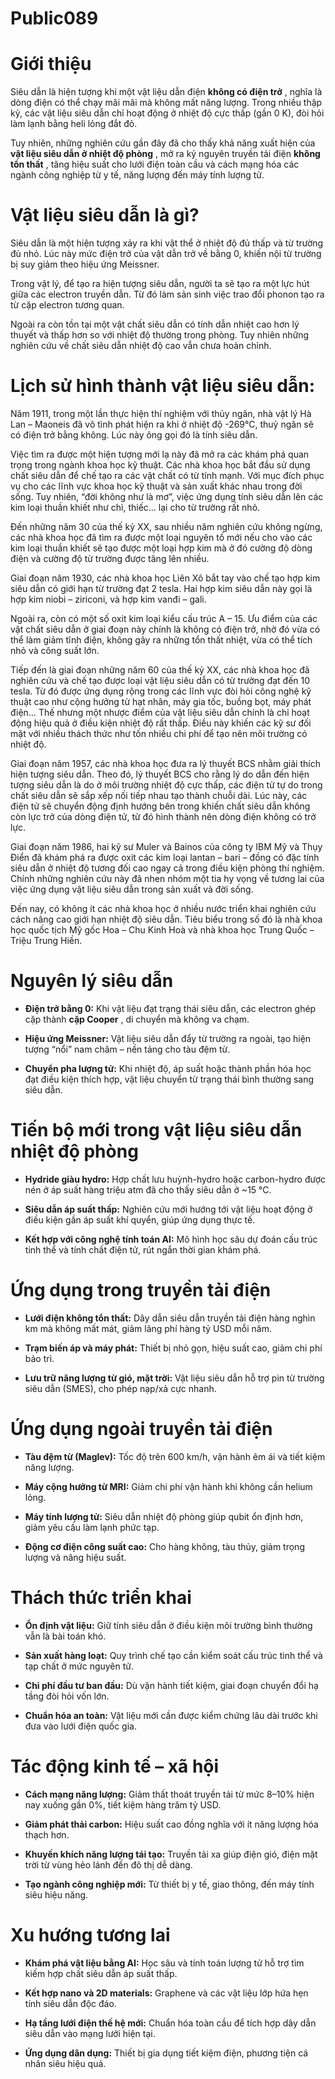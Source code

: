 # Public089

# Giới thiệu

Siêu dẫn là hiện tượng khi một vật liệu dẫn điện **không có điện trở** , nghĩa là dòng điện có thể chạy mãi mãi mà không mất năng lượng. Trong nhiều thập kỷ, các vật liệu siêu dẫn chỉ hoạt động ở nhiệt độ cực thấp (gần 0 K), đòi hỏi làm lạnh bằng heli lỏng đắt đỏ.

Tuy nhiên, những nghiên cứu gần đây đã cho thấy khả năng xuất hiện của **vật liệu siêu dẫn ở nhiệt độ phòng** , mở ra kỷ nguyên truyền tải điện **không tổn thất** , tăng hiệu suất cho lưới điện toàn cầu và cách mạng hóa các ngành công nghiệp từ y tế, năng lượng đến máy tính lượng tử.

# Vật liệu siêu dẫn là gì?

Siêu dẫn là một hiện tượng xảy ra khi vật thể ở nhiệt độ đủ thấp và từ trường đủ nhỏ. Lúc này mức điện trở của vật dẫn trở về bằng 0, khiến nội từ trường bị suy giảm theo hiệu ứng Meissner. 

Trong vật lý, để tạo ra hiện tượng siêu dẫn, người ta sẽ tạo ra một lực hút giữa các electron truyền dẫn. Từ đó làm sản sinh việc trao đổi phonon tạo ra từ cặp electron tương quan. 

Ngoài ra còn tồn tại một vật chất siêu dẫn có tính dẫn nhiệt cao hơn lý thuyết và thấp hơn so với nhiệt độ thường trong phòng. Tuy nhiên những nghiên cứu về chất siêu dẫn nhiệt độ cao vẫn chưa hoàn chỉnh.

# Lịch sử hình thành vật liệu siêu dẫn:

Năm 1911, trong một lần thực hiện thí nghiệm với thủy ngân, nhà vật lý Hà Lan – Maoneis đã vô tình phát hiện ra khi ở nhiệt độ -269°C, thuỷ ngân sẽ có điện trở bằng không. Lúc này ông gọi đó là tính siêu dẫn. 

Việc tìm ra được một hiện tượng mới lạ này đã mở ra các khám phá quan trọng trong ngành khoa học kỹ thuật. Các nhà khoa học bắt đầu sử dụng chất siêu dẫn để chế tạo ra các vật chất có từ tính mạnh. Với mục đích phục vụ cho các lĩnh vực khoa học kỹ thuật và sản xuất khác nhau trong đời sống. Tuy nhiên, “đời không như là mơ”, việc ứng dụng tính siêu dẫn lên các kim loại thuần khiết như chì, thiếc… lại cho từ trường rất nhỏ.

Đến những năm 30 của thế kỷ XX, sau nhiều năm nghiên cứu không ngừng, các nhà khoa học đã tìm ra được một loại nguyên tố mới nếu cho vào các kim loại thuần khiết sẽ tạo được một loại hợp kim mà ở đó cường độ dòng điện và cường độ từ trường được tăng lên nhiều.

Giai đoạn năm 1930, các nhà khoa học Liên Xô bắt tay vào chế tạo hợp kim siêu dẫn có giới hạn từ trường đạt 2 tesla. Hai hợp kim siêu dẫn này gọi là hợp kim niobi – ziriconi, và hợp kim vanđi – gali.

Ngoài ra, còn có một số oxit kim loại kiểu cấu trúc A – 15. Ưu điểm của các vật chất siêu dẫn ở giai đoạn này chính là không có điện trở, nhờ đó vừa có thể làm giảm tĩnh điện, không gây ra những tổn thất nhiệt, vừa có thể tích nhỏ và công suất lớn.

Tiếp đến là giai đoạn những năm 60 của thế kỷ XX, các nhà khoa học đã nghiên cứu và chế tạo được loại vật liệu siêu dẫn có từ trường đạt đến 10 tesla. Từ đó được ứng dụng rộng trong các lĩnh vực đòi hỏi công nghệ kỹ thuật cao như cộng hưởng từ hạt nhân, máy gia tốc, buồng bọt, máy phát điện… Thế nhưng một nhược điểm của vật liệu siêu dẫn chính là chỉ hoạt động hiệu quả ở điều kiện nhiệt độ rất thấp. Điều này khiến các kỹ sư đối mặt với nhiều thách thức như tốn nhiều chi phí để tạo nên môi trường có nhiệt độ.

Giai đoạn năm 1957, các nhà khoa học đưa ra lý thuyết BCS nhằm giải thích hiện tượng siêu dẫn. Theo đó, lý thuyết BCS cho rằng lý do dẫn đến hiện tượng siêu dẫn là do ở môi trường nhiệt độ cực thấp, các điện tử tự do trong chất siêu dẫn sẽ sắp xếp nối tiếp nhau tạo thành chuỗi dài. Lúc này, các điện tử sẽ chuyển động định hướng bên trong khiến chất siêu dẫn không còn lực trở của dòng điện tử, từ đó hình thành nên dòng điện không có trở lực.

Giai đoạn năm 1986, hai kỹ sư Muler và Bainos của công ty IBM Mỹ và Thụy Điển đã khám phá ra được oxit các kim loại lantan – bari – đồng có đặc tính siêu dẫn ở nhiệt độ tương đối cao ngay cả trong điều kiện phòng thí nghiệm. Chính những nghiên cứu này đã nhen nhóm một tia hy vọng về tương lai của việc ứng dụng vật liệu siêu dẫn trong sản xuất và đời sống.

Đến nay, có không ít các nhà khoa học ở nhiều nước triển khai nghiên cứu cách nâng cao giới hạn nhiệt độ siêu dẫn. Tiêu biểu trong số đó là nhà khoa học quốc tịch Mỹ gốc Hoa – Chu Kinh Hoà và nhà khoa học Trung Quốc – Triệu Trung Hiền.

# Nguyên lý siêu dẫn

  * **Điện trở bằng 0:** Khi vật liệu đạt trạng thái siêu dẫn, các electron ghép cặp thành **cặp Cooper** , di chuyển mà không va chạm.

  * **Hiệu ứng Meissner:** Vật liệu siêu dẫn đẩy từ trường ra ngoài, tạo hiện tượng “nổi” nam châm – nền tảng cho tàu đệm từ.

  * **Chuyển pha lượng tử:** Khi nhiệt độ, áp suất hoặc thành phần hóa học đạt điều kiện thích hợp, vật liệu chuyển từ trạng thái bình thường sang siêu dẫn.


# Tiến bộ mới trong vật liệu siêu dẫn nhiệt độ phòng

  * **Hydride giàu hydro:** Hợp chất lưu huỳnh-hydro hoặc carbon-hydro được nén ở áp suất hàng triệu atm đã cho thấy siêu dẫn ở ~15 °C.

  * **Siêu dẫn áp suất thấp:** Nghiên cứu mới hướng tới vật liệu hoạt động ở điều kiện gần áp suất khí quyển, giúp ứng dụng thực tế.

  * **Kết hợp với công nghệ tính toán AI:** Mô hình học sâu dự đoán cấu trúc tinh thể và tính chất điện tử, rút ngắn thời gian khám phá.


# Ứng dụng trong truyền tải điện

  * **Lưới điện không tổn thất:** Dây dẫn siêu dẫn truyền tải điện hàng nghìn km mà không mất mát, giảm lãng phí hàng tỷ USD mỗi năm.

  * **Trạm biến áp và máy phát:** Thiết bị nhỏ gọn, hiệu suất cao, giảm chi phí bảo trì.

  * **Lưu trữ năng lượng từ gió, mặt trời:** Vật liệu siêu dẫn hỗ trợ pin từ trường siêu dẫn (SMES), cho phép nạp/xả cực nhanh.


# Ứng dụng ngoài truyền tải điện

  * **Tàu đệm từ (Maglev):** Tốc độ trên 600 km/h, vận hành êm ái và tiết kiệm năng lượng.

  * **Máy cộng hưởng từ MRI:** Giảm chi phí vận hành khi không cần helium lỏng.

  * **Máy tính lượng tử:** Siêu dẫn nhiệt độ phòng giúp qubit ổn định hơn, giảm yêu cầu làm lạnh phức tạp.

  * **Động cơ điện công suất cao:** Cho hàng không, tàu thủy, giảm trọng lượng và nâng hiệu suất.


# Thách thức triển khai

  * **Ổn định vật liệu:** Giữ tính siêu dẫn ở điều kiện môi trường bình thường vẫn là bài toán khó.

  * **Sản xuất hàng loạt:** Quy trình chế tạo cần kiểm soát cấu trúc tinh thể và tạp chất ở mức nguyên tử.

  * **Chi phí đầu tư ban đầu:** Dù vận hành tiết kiệm, giai đoạn chuyển đổi hạ tầng đòi hỏi vốn lớn.

  * **Chuẩn hóa an toàn:** Vật liệu mới cần được kiểm chứng lâu dài trước khi đưa vào lưới điện quốc gia.


# Tác động kinh tế – xã hội

  * **Cách mạng năng lượng:** Giảm thất thoát truyền tải từ mức 8–10% hiện nay xuống gần 0%, tiết kiệm hàng trăm tỷ USD.

  * **Giảm phát thải carbon:** Hiệu suất cao đồng nghĩa với ít năng lượng hóa thạch hơn.

  * **Khuyến khích năng lượng tái tạo:** Truyền tải xa giúp điện gió, điện mặt trời từ vùng hẻo lánh đến đô thị dễ dàng.

  * **Tạo ngành công nghiệp mới:** Từ thiết bị y tế, giao thông, đến máy tính siêu hiệu năng.


# Xu hướng tương lai

  * **Khám phá vật liệu bằng AI:** Học sâu và tính toán lượng tử hỗ trợ tìm kiếm hợp chất siêu dẫn áp suất thấp.

  * **Kết hợp nano và 2D materials:** Graphene và các vật liệu lớp hứa hẹn tính siêu dẫn độc đáo.

  * **Hạ tầng lưới điện thế hệ mới:** Chuẩn hóa toàn cầu để tích hợp dây dẫn siêu dẫn vào mạng lưới hiện tại.

  * **Ứng dụng dân dụng:** Thiết bị gia dụng tiết kiệm điện, phương tiện cá nhân siêu hiệu quả.